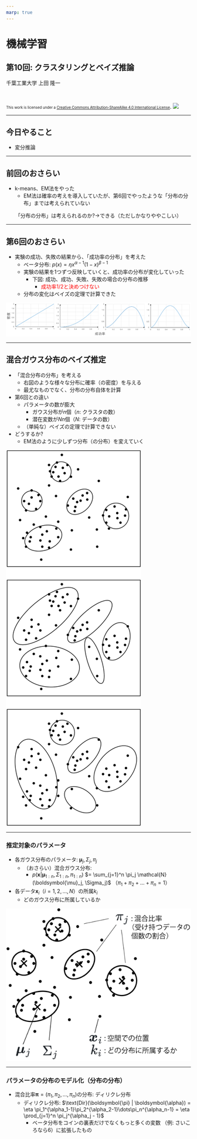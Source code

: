 ```yaml
---
marp: true
---
```


<!-- footer: "機械学習（と統計）第10回" -->

# 機械学習

## 第10回: クラスタリングとベイズ推論

千葉工業大学 上田 隆一

<br />

<span style="font-size:70%">This work is licensed under a </span>[<span style="font-size:70%">Creative Commons Attribution-ShareAlike 4.0 International License</span>](https://creativecommons.org/licenses/by-sa/4.0/).
![](https://i.creativecommons.org/l/by-sa/4.0/88x31.png)

---

<!-- paginate: true -->

## 今日やること

- 変分推論

---

## 前回のおさらい

- k-means、EM法をやった
    - EM法は確率の考えを導入していたが、第6回でやったような「分布の分布」までは考えられていない

<center>「分布の分布」は考えられるのか?→できる（ただしかなりややこしい）</center>

---

## 第6回のおさらい

- 実験の成功、失敗の結果から、「成功率の分布」を考えた
    - ベータ分布: $p(x) = \eta x^{\alpha-1}(1-x)^{\beta-1}$
    - 実験の結果を1つずつ反映していくと、成功率の分布が変化していった
        - 下図: 成功、成功、失敗、失敗の場合の分布の推移
            - <span style="color:red">成功率1/2と決めつけない</span>
    - 分布の変化はベイズの定理で計算できた

![](./figs/success_distribution.png)

---

## 混合ガウス分布のベイズ推定

- 「混合分布の分布」を考える
    - 右図のような様々な分布に確率（の密度）を与える
    - 最尤なものでなく、分布の分布自体を計算
- 第6回との違い
    - パラメータの数が膨大
        - ガウス分布が$n$個（$n$: クラスタの数）
        - 潜在変数が$Nn$個（$N$: データの数）
    - （単純な）ベイズの定理で計算できない
- どうするか?
    - EM法のように少しずつ分布（の分布）を変えていく

![bg right:20% 85%](./figs/various_mixture_gauss.png)

---

### 推定対象のパラメータ

- 各ガウス分布のパラメータ: $\boldsymbol{\mu}_j, \Sigma_j, \pi_j$
    - （おさらい）混合ガウス分布:
        - $p(\boldsymbol{x} | \boldsymbol{\mu}_{1:n}, \Sigma_{1:n}, \pi_{1:n})$
        $=  \sum_{j=1}^n \pi_j \mathcal{N}(\boldsymbol{\mu}_j, \Sigma_j)$
        （$\pi_1 + \pi_2 + \dots + \pi_n = 1$）
- 各データ$\boldsymbol{x}_i$（$i=1,2,\dots,N$）の所属$k_{i}$
    - どのガウス分布に所属しているか

![bg right:40% 100%](./figs/gauss_mixture.png)


---

### パラメータの分布のモデル化（分布の分布）

- 混合比率$\boldsymbol{\pi} = (\pi_1, \pi_2, \dots, \pi_n)$の分布: ディリクレ分布
    - ディリクレ分布: $\text{Dir}(\boldsymbol{\pi} | \boldsymbol{\alpha}) = \eta \pi_1^{\alpha_1-1}\pi_2^{\alpha_2-1}\dots\pi_n^{\alpha_n-1} = \eta \prod_{j=1}^n \pi_j^{\alpha_j - 1}$
        - ベータ分布をコインの裏表だけでなくもっと多くの変数
        （例: さいころなら6）に拡張したもの

